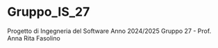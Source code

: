 # Gruppo_IS_27
Progetto di Ingegneria del Software Anno 2024/2025 Gruppo 27 - Prof. Anna Rita Fasolino
